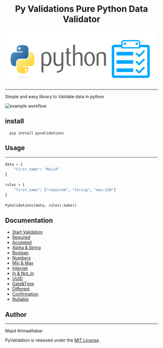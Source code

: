 <div align="center">

# Py Validations Pure Python Data Validator

![Image](./img/PyValidation.png?raw=true "Elixir Validation")

</div>

---
Simple and easy library to Validate data in python

![example workflow](https://github.com/MajAhd/py_validations/actions/workflows/python-package.yml/badge.svg)


## install

```
  pip install pyvalidations
```

## Usage

--- 

```python
data = {
    "first_name": "Majid"
}

rules = { 
    "first_name": ["required", "string", "max:128"] 
}

PyValidations(data, rules).make()
```

## Documentation

- [Start Validation](https://github.com/MajAhd/py_validations/wiki)
- [Required](https://github.com/MajAhd/py_validations/wiki/Required)
- [Accepted](https://github.com/MajAhd/py_validations/wiki/Accepted)
- [Alpha & String](https://github.com/MajAhd/py_validations/wiki/Alpha-and-String)
- [Boolean](https://github.com/MajAhd/py_validations/wiki/Boolean)
- [Numbers](https://github.com/MajAhd/py_validations/wiki/Numbers)
- [Min & Max](https://github.com/MajAhd/py_validations/wiki/Max-&-Min)
- [Internet](https://github.com/MajAhd/py_validations/wiki/Internet-Address-:-email-,-url-,-ip)
- [In & Not_In](https://github.com/MajAhd/py_validations/wiki/in-&-not-in)
- [UUID](https://github.com/MajAhd/py_validations/wiki/uuid)
- [Date&Time](https://github.com/MajAhd/py_validations/wiki/Date-and-Time)
- [Different](https://github.com/MajAhd/py_validations/wiki/Greater-that-&-Less-Than-&-equal-&-Different-Field)
- [Confirmation](https://github.com/MajAhd/py_validations/wiki/Confirmation)
- [Nullable](https://github.com/MajAhd/py_validations/wiki/Nullable)

## Author

***
Majid Ahmaditabar

PyValidation is released under the [MIT License](https://github.com/MajAhd/py_validations/blob/main/LICENSE).